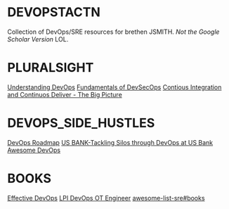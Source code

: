 DEVOPSTACTN
===========


Collection of DevOps/SRE resources for brethen JSMITH. _Not the Google Scholar Version_ LOL. 


PLURALSIGHT
===========
[Understanding DevOps](https://app.pluralsight.com/paths/skills/understanding-devops)
[Fundamentals of DevSecOps](https://app.pluralsight.com/paths/skills/fundamentals-of-devsecops)
[Contious Integration and Continuos Deliver - The Big Picture](https://app.pluralsight.com/library/courses/continuous-integration-delivery-big-picture/table-of-contents)

DEVOPS_SIDE_HUSTLES
====================
[DevOps Roadmap](https://roadmap.sh/devops)
[US BANK-Tackling Silos through DevOps at US Bank](https://www.youtube.com/watch?v=TG2jC32p3C4)
[Awesome DevOps](https://github.com/wmariuss/awesome-devops)


BOOKS 
=====
[Effective DevOps](https://sauleh.github.io/fc98/static_files/materials/Effective_DevOps.pdf)
[LPI DevOps OT Engineer](https://www.lpi.org/our-certifications/devops-overview)
[awesome-list-sre#books](https://github.com/dastergon/awesome-sre#books)